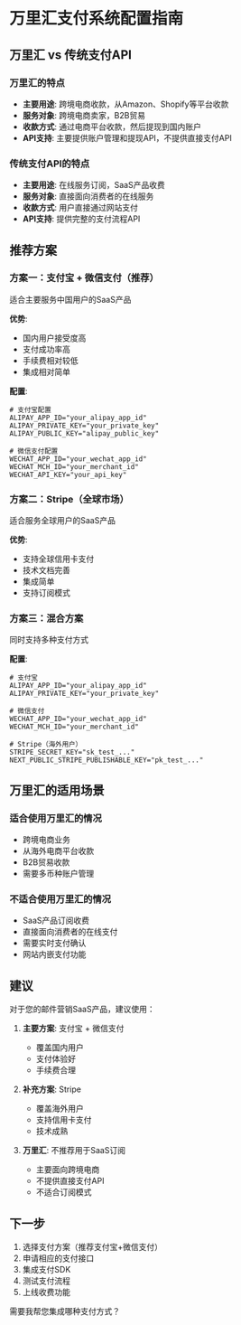 # 万里汇支付系统配置指南

## 万里汇 vs 传统支付API

### 万里汇的特点
- **主要用途**: 跨境电商收款，从Amazon、Shopify等平台收款
- **服务对象**: 跨境电商卖家，B2B贸易
- **收款方式**: 通过电商平台收款，然后提现到国内账户
- **API支持**: 主要提供账户管理和提现API，不提供直接支付API

### 传统支付API的特点
- **主要用途**: 在线服务订阅，SaaS产品收费
- **服务对象**: 直接面向消费者的在线服务
- **收款方式**: 用户直接通过网站支付
- **API支持**: 提供完整的支付流程API

## 推荐方案

### 方案一：支付宝 + 微信支付（推荐）
适合主要服务中国用户的SaaS产品

**优势**:
- 国内用户接受度高
- 支付成功率高
- 手续费相对较低
- 集成相对简单

**配置**:
```env
# 支付宝配置
ALIPAY_APP_ID="your_alipay_app_id"
ALIPAY_PRIVATE_KEY="your_private_key"
ALIPAY_PUBLIC_KEY="alipay_public_key"

# 微信支付配置
WECHAT_APP_ID="your_wechat_app_id"
WECHAT_MCH_ID="your_merchant_id"
WECHAT_API_KEY="your_api_key"
```

### 方案二：Stripe（全球市场）
适合服务全球用户的SaaS产品

**优势**:
- 支持全球信用卡支付
- 技术文档完善
- 集成简单
- 支持订阅模式

### 方案三：混合方案
同时支持多种支付方式

**配置**:
```env
# 支付宝
ALIPAY_APP_ID="your_alipay_app_id"
ALIPAY_PRIVATE_KEY="your_private_key"

# 微信支付
WECHAT_APP_ID="your_wechat_app_id"
WECHAT_MCH_ID="your_merchant_id"

# Stripe（海外用户）
STRIPE_SECRET_KEY="sk_test_..."
NEXT_PUBLIC_STRIPE_PUBLISHABLE_KEY="pk_test_..."
```

## 万里汇的适用场景

### 适合使用万里汇的情况
- 跨境电商业务
- 从海外电商平台收款
- B2B贸易收款
- 需要多币种账户管理

### 不适合使用万里汇的情况
- SaaS产品订阅收费
- 直接面向消费者的在线支付
- 需要实时支付确认
- 网站内嵌支付功能

## 建议

对于您的邮件营销SaaS产品，建议使用：

1. **主要方案**: 支付宝 + 微信支付
   - 覆盖国内用户
   - 支付体验好
   - 手续费合理

2. **补充方案**: Stripe
   - 覆盖海外用户
   - 支持信用卡支付
   - 技术成熟

3. **万里汇**: 不推荐用于SaaS订阅
   - 主要面向跨境电商
   - 不提供直接支付API
   - 不适合订阅模式

## 下一步

1. 选择支付方案（推荐支付宝+微信支付）
2. 申请相应的支付接口
3. 集成支付SDK
4. 测试支付流程
5. 上线收费功能

需要我帮您集成哪种支付方式？


